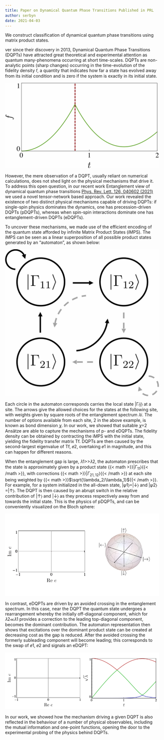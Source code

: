```yaml
---
title: Paper on Dynamical Quantum Phase Transitions Published in PRL
author: serbyn
date: 2021-04-03
---
```


We construct classification of dynamical quantum phase transitions using matrix product states.

<!--more-->

ver since their discovery in 2013, Dynamical Quantum Phase Transitions (DQPTs) have attracted great theoretical and experimental attention as quantum many-phenomena occurring at short time-scales. DQPTs are non-analytic points (sharp changes) occurring in the time-evolution of the fidelity density 𝑓, a quantity that indicates how far a state has evolved away from its initial condition and is zero if the system is exactly in its initial state.

![spectrum in complex plane](featured.jpeg "")


However, the mere observation of a DQPT, usually reliant on numerical calculations, does not shed light on the physical mechanisms that drive it. To address this open question, in our recent work Entanglement view of dynamical quantum phase transitions [Phys. Rev. Lett. 126, 040602 (2021)](https://journals.aps.org/prl/abstract/10.1103/PhysRevLett.126.040602) we used a novel tensor-network based approach. Our work revealed the existence of two distinct physical mechanisms capable of driving DQPTs: if single-spin physics dominates the dynamics, one has precession-driven DQPTs (pDQPTs), whereas when spin-spin interactions dominate one has entanglement-driven DQPTs (eDQPTs).

To uncover these mechanisms, we made use of the efficient encoding of the quantum state afforded by infinite Matrix Product States (iMPS). The iMPS can be seen as a linear superposition of all possible product states generated by an “automaton”, as shown below:

![spectrum in complex plane](state-cartoon.jpeg "")


Each circle in the automaton corresponds carries the local state |Γ𝑖𝑗⟩ at a site. The arrows give the allowed choices for the states at the following site, with weights given by square roots of the entanglement spectrum 𝜆𝑖. The number of options available from each site, 2 in the above example, is known as bond dimension 𝜒. In our work, we showed that suitable 𝜒=2 Ansätze are able to capture the mechanisms of p- and eDQPTs. The fidelity density can be obtained by contracting the iMPS with the initial state, yielding the fidelity transfer matrix Tf. DQPTs are then caused by the second-largest eigenvalue of Tf, 𝑒2, overtaking 𝑒1 in magnitude, and this can happen for different reasons.

When the entanglement gap is large, 𝜆1>>𝜆2, the automaton prescribes that the state is approximately given by a product state {{< math >}}$|\Gamma_{11}\rangle${{< /math >}}, with corrections {{< math >}}$|\Gamma_{21,12}\rangle${{< /math >}} at each site being weighted by {{< math >}}$\sqrt{\lambda_2/\lambda_1}${{< /math >}}. For example, for a system initialized in the all-down state, |𝜓1⟩=|↓⟩ and |𝜓2⟩=|↑⟩. The DQPT is then caused by an abrupt switch in the relative contribution of |↑⟩ and |↓⟩ as they precess respectively away from and towards the initial state. This is the physics of pDQPTs, and can be conveniently visualized on the Bloch sphere:

![spectrum in complex plane](bloch-loop.gif "Precession DQPT")


In contrast, eDQPTs are driven by an avoided crossing in the entanglement spectrum. In this case, near the DQPT the quantum state undergoes a rearrangement whereby the initially off-diagonal component, which for 𝜆2≪𝜆1 provides a correction to the leading top-diagonal component, becomes the dominant contribution. The automaton representation then shows that excitations over the dominant product state can be created at decreasing cost as the gap is reduced. After the avoided crossing the formerly subleading component will become leading; this corresponds to the swap of 𝑒1, 𝑒2 and signals an eDQPT:

![spectrum in complex plane](loop1.gif "Entanglement DQPT")



In our work, we showed how the mechanism driving a given DQPT is also reflected in the behaviour of a number of physical observables, including the mutual information and one-point functions, opening the door to the experimental probing of the physics behind DQPTs.